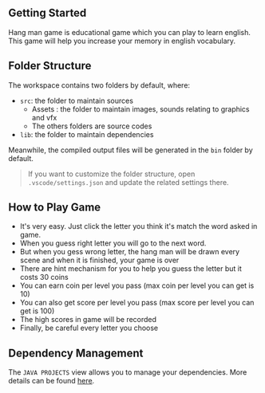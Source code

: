 ## Getting Started

Hang man game is educational game which you can play to learn english.
This game will help you increase your memory in english vocabulary.

## Folder Structure

The workspace contains two folders by default, where:

- `src`: the folder to maintain sources
  + Assets : the folder to maintain images, sounds relating to graphics and vfx
  + The others folders are source codes
- `lib`: the folder to maintain dependencies

Meanwhile, the compiled output files will be generated in the `bin` folder by default.

> If you want to customize the folder structure, open `.vscode/settings.json` and update the related settings there.

## How to Play Game
- It's very easy. Just click the letter you think it's match the word asked in game.
- When you guess right letter you will go to the next word.
- But when you gess wrong letter, the hang man will be drawn every scene and when it is finished, your game is over
- There are hint mechanism for you to help you guess the letter but it costs 30 coins
- You can earn coin per level you pass (max coin per level you can get is 10)
- You can also get score per level you pass (max score per level you can get is 100)
- The high scores in game will be recorded 
- Finally, be careful every letter you choose

## Dependency Management

The `JAVA PROJECTS` view allows you to manage your dependencies. More details can be found [here](https://github.com/microsoft/vscode-java-dependency#manage-dependencies).
